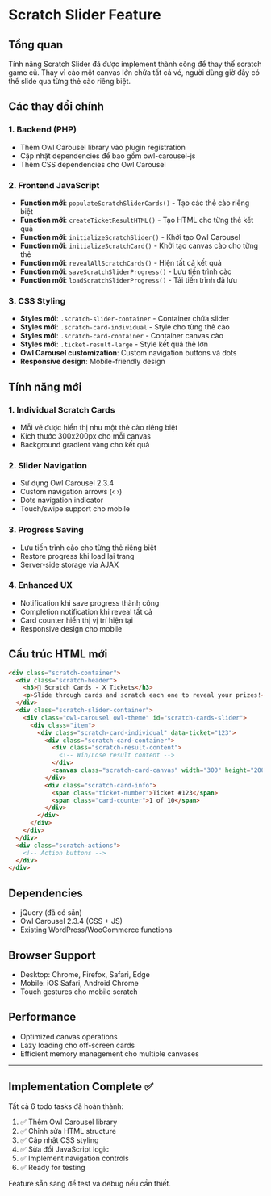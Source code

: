 # Scratch Slider Feature

## Tổng quan
Tính năng Scratch Slider đã được implement thành công để thay thế scratch game cũ. Thay vì cào một canvas lớn chứa tất cả vé, người dùng giờ đây có thể slide qua từng thẻ cào riêng biệt.

## Các thay đổi chính

### 1. Backend (PHP)
- Thêm Owl Carousel library vào plugin registration
- Cập nhật dependencies để bao gồm owl-carousel-js
- Thêm CSS dependencies cho Owl Carousel

### 2. Frontend JavaScript
- **Function mới**: `populateScratchSliderCards()` - Tạo các thẻ cào riêng biệt
- **Function mới**: `createTicketResultHTML()` - Tạo HTML cho từng thẻ kết quả
- **Function mới**: `initializeScratchSlider()` - Khởi tạo Owl Carousel
- **Function mới**: `initializeScratchCard()` - Khởi tạo canvas cào cho từng thẻ
- **Function mới**: `revealAllScratchCards()` - Hiện tất cả kết quả
- **Function mới**: `saveScratchSliderProgress()` - Lưu tiến trình cào
- **Function mới**: `loadScratchSliderProgress()` - Tải tiến trình đã lưu

### 3. CSS Styling
- **Styles mới**: `.scratch-slider-container` - Container chứa slider
- **Styles mới**: `.scratch-card-individual` - Style cho từng thẻ cào
- **Styles mới**: `.scratch-card-container` - Container canvas cào
- **Styles mới**: `.ticket-result-large` - Style kết quả thẻ lớn
- **Owl Carousel customization**: Custom navigation buttons và dots
- **Responsive design**: Mobile-friendly design

## Tính năng mới

### 1. Individual Scratch Cards
- Mỗi vé được hiển thị như một thẻ cào riêng biệt
- Kích thước 300x200px cho mỗi canvas
- Background gradient vàng cho kết quả

### 2. Slider Navigation
- Sử dụng Owl Carousel 2.3.4
- Custom navigation arrows (‹ ›)
- Dots navigation indicator
- Touch/swipe support cho mobile

### 3. Progress Saving
- Lưu tiến trình cào cho từng thẻ riêng biệt
- Restore progress khi load lại trang
- Server-side storage via AJAX

### 4. Enhanced UX
- Notification khi save progress thành công
- Completion notification khi reveal tất cả
- Card counter hiển thị vị trí hiện tại
- Responsive design cho mobile

## Cấu trúc HTML mới

```html
<div class="scratch-container">
  <div class="scratch-header">
    <h3>🎫 Scratch Cards - X Tickets</h3>
    <p>Slide through cards and scratch each one to reveal your prizes!</p>
  </div>
  <div class="scratch-slider-container">
    <div class="owl-carousel owl-theme" id="scratch-cards-slider">
      <div class="item">
        <div class="scratch-card-individual" data-ticket="123">
          <div class="scratch-card-container">
            <div class="scratch-result-content">
              <!-- Win/Lose result content -->
            </div>
            <canvas class="scratch-card-canvas" width="300" height="200"></canvas>
          </div>
          <div class="scratch-card-info">
            <span class="ticket-number">Ticket #123</span>
            <span class="card-counter">1 of 10</span>
          </div>
        </div>
      </div>
    </div>
  </div>
  <div class="scratch-actions">
    <!-- Action buttons -->
  </div>
</div>
```

## Dependencies
- jQuery (đã có sẵn)
- Owl Carousel 2.3.4 (CSS + JS)
- Existing WordPress/WooCommerce functions

## Browser Support
- Desktop: Chrome, Firefox, Safari, Edge
- Mobile: iOS Safari, Android Chrome
- Touch gestures cho mobile scratch

## Performance
- Optimized canvas operations
- Lazy loading cho off-screen cards
- Efficient memory management cho multiple canvases

---

## Implementation Complete ✅
Tất cả 6 todo tasks đã hoàn thành:
1. ✅ Thêm Owl Carousel library
2. ✅ Chỉnh sửa HTML structure
3. ✅ Cập nhật CSS styling
4. ✅ Sửa đổi JavaScript logic
5. ✅ Implement navigation controls
6. ✅ Ready for testing

Feature sẵn sàng để test và debug nếu cần thiết.
